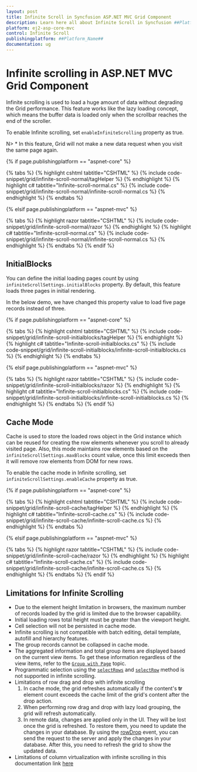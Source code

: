 ```yaml
---
layout: post
title: Infinite Scroll in Syncfusion ASP.NET MVC Grid Component
description: Learn here all about Infinite Scroll in Syncfusion ##Platform_Name## Grid component of Syncfusion Essential JS 2 and more.
platform: ej2-asp-core-mvc
control: Infinite Scroll
publishingplatform: ##Platform_Name##
documentation: ug
---
```



# Infinite scrolling in ASP.NET MVC Grid Component

Infinite scrolling is used to load a huge amount of data without degrading the Grid performance. This feature works like the lazy loading concept, which means the buffer data is loaded only when the scrollbar reaches the end of the scroller.

To enable Infinite scrolling, set `enableInfiniteScrolling` property as true.

N> * In this feature, Grid will not make a new data request when you visit the same page again.

{% if page.publishingplatform == "aspnet-core" %}

{% tabs %}
{% highlight cshtml tabtitle="CSHTML" %}
{% include code-snippet/grid/infinite-scroll-normal/tagHelper %}
{% endhighlight %}
{% highlight c# tabtitle="Infinite-scroll-normal.cs" %}
{% include code-snippet/grid/infinite-scroll-normal/infinite-scroll-normal.cs %}
{% endhighlight %}
{% endtabs %}

{% elsif page.publishingplatform == "aspnet-mvc" %}

{% tabs %}
{% highlight razor tabtitle="CSHTML" %}
{% include code-snippet/grid/infinite-scroll-normal/razor %}
{% endhighlight %}
{% highlight c# tabtitle="Infinite-scroll-normal.cs" %}
{% include code-snippet/grid/infinite-scroll-normal/infinite-scroll-normal.cs %}
{% endhighlight %}
{% endtabs %}
{% endif %}



## InitialBlocks

You can define the initial loading pages count by using `infiniteScrollSettings.initialBlocks` property. By default, this feature loads three pages in initial rendering.

In the below demo, we have changed this property value to load five page records instead of three.

{% if page.publishingplatform == "aspnet-core" %}

{% tabs %}
{% highlight cshtml tabtitle="CSHTML" %}
{% include code-snippet/grid/infinite-scroll-initialblocks/tagHelper %}
{% endhighlight %}
{% highlight c# tabtitle="Infinite-scroll-initialblocks.cs" %}
{% include code-snippet/grid/infinite-scroll-initialblocks/infinite-scroll-initialblocks.cs %}
{% endhighlight %}
{% endtabs %}

{% elsif page.publishingplatform == "aspnet-mvc" %}

{% tabs %}
{% highlight razor tabtitle="CSHTML" %}
{% include code-snippet/grid/infinite-scroll-initialblocks/razor %}
{% endhighlight %}
{% highlight c# tabtitle="Infinite-scroll-initialblocks.cs" %}
{% include code-snippet/grid/infinite-scroll-initialblocks/infinite-scroll-initialblocks.cs %}
{% endhighlight %}
{% endtabs %}
{% endif %}



## Cache Mode

Cache is used to store the loaded rows object in the Grid instance which can be reused for creating the row elements whenever you scroll to already visited page. Also, this mode maintains row elements based on the `infiniteScrollSettings.maxBlocks` count value, once this limit exceeds then it will remove row elements from DOM for new rows.

To enable the cache mode in Infinite scrolling, set `infiniteScrollSettings.enableCache` property as true.

{% if page.publishingplatform == "aspnet-core" %}

{% tabs %}
{% highlight cshtml tabtitle="CSHTML" %}
{% include code-snippet/grid/infinite-scroll-cache/tagHelper %}
{% endhighlight %}
{% highlight c# tabtitle="Infinite-scroll-cache.cs" %}
{% include code-snippet/grid/infinite-scroll-cache/infinite-scroll-cache.cs %}
{% endhighlight %}
{% endtabs %}

{% elsif page.publishingplatform == "aspnet-mvc" %}

{% tabs %}
{% highlight razor tabtitle="CSHTML" %}
{% include code-snippet/grid/infinite-scroll-cache/razor %}
{% endhighlight %}
{% highlight c# tabtitle="Infinite-scroll-cache.cs" %}
{% include code-snippet/grid/infinite-scroll-cache/infinite-scroll-cache.cs %}
{% endhighlight %}
{% endtabs %}
{% endif %}



## Limitations for Infinite Scrolling

* Due to the element height limitation in browsers, the maximum number of records loaded by the grid is limited due to the browser capability.
* Initial loading rows total height must be greater than the viewport height.
* Cell selection will not be persisted in cache mode.
* Infinite scrolling is not compatible with batch editing, detail template, autofill and hierarchy features.
* The group records cannot be collapsed in cache mode.
* The aggregated information and total group items are displayed based on the current view items. To get these information regardless of the view items, refer to the [`Group with Page`](./grouping/#Group-with-paging) topic.
* Programmatic selection using the [`selectRows`](https://ej2.syncfusion.com/documentation/api/grid/#selectrows) and [`selectRow`](https://ej2.syncfusion.com/documentation/api/grid/#selectrow) method is not supported in infinite scrolling.
* Limitations of row drag and drop with infinite scrolling
    1. In cache mode, the grid refreshes automatically if the content's **tr** element count exceeds the cache limit of the grid's content after the drop action.
    2. When performing row drag and drop with lazy load grouping, the grid will refresh automatically.
    3. In remote data, changes are applied only in the UI. They will be lost once the grid is refreshed. To restore them, you need to update the changes in your database. By using the [rowDrop](https://ej2.syncfusion.com/angular/documentation/api/grid/#rowdrop) event, you can send the request to the server and apply the changes in your database. After this, you need to refresh the grid to show the updated data.
* Limitations of column virtualization with infinite scrolling in this documentation link [here](https://ej2.syncfusion.com/documentation/grid/scrolling/virtual-scrolling#limitations-1)
